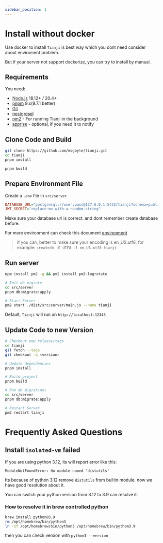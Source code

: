 ```yaml
---
sidebar_position: 1
---
```


# Install without docker

Use docker to install `Tianji` is best way which you dont need consider about enviroment problem.

But if your server not support dockerize, you can try to install by manual.

## Requirements

You need:

- [Node.js](https://nodejs.org/en/download/) 18.12+ / 20.4+
- [pnpm](https://pnpm.io/) 9.x(9.7.1 better)
- [Git](https://git-scm.com/downloads)
- [postgresql](https://www.postgresql.org/)
- [pm2](https://pm2.keymetrics.io/) - For running Tianji in the background
- [apprise](https://github.com/caronc/apprise) - optional, if you need it to notify

## Clone Code and Build

```bash
git clone https://github.com/msgbyte/tianji.git
cd tianji
pnpm install

pnpm build
```

## Prepare Environment File

Create a `.env` file in `src/server`

```ini
DATABASE_URL="postgresql://user:pass@127.0.0.1:5432/tianji?schema=public"
JWT_SECRET="replace-me-with-a-random-string"
```

Make sure your database url is correct. and dont remember create database before.

For more environment can check this document [environment](./environment.md)

> if you can, better to make sure your encoding is en_US.utf8, for example: `createdb -E UTF8 -l en_US.utf8 tianji`

## Run server

```bash
npm install pm2 -g && pm2 install pm2-logrotate

# Init db migrate
cd src/server
pnpm db:migrate:apply

# Start Server
pm2 start ./dist/src/server/main.js --name tianji
```

Default, `Tianji` will run on `http://localhost:12345`

## Update Code to new Version

```bash
# Checkout new release/tags
cd tianji
git fetch --tags
git checkout -q <version>

# Update dependencies
pnpm install

# Build project
pnpm build

# Run db migrations
cd src/server
pnpm db:migrate:apply

# Restart Server
pm2 restart tianji
```

# Frequently Asked Questions

## Install `isolated-vm` failed

If you are using python 3.12, its will report error like this:

```
ModuleNotFoundError: No module named 'distutils'
```

Its because of python 3.12 remove `distutils` from builtin module. now we have good resolution about it.

You can switch your python version from 3.12 to 3.9 can resolve it.

### How to resolve it in brew controlled python

```bash
brew install python@3.9
rm /opt/homebrew/bin/python3
ln -sf /opt/homebrew/bin/python3 /opt/homebrew/bin/python3.9
```

then you can check version with `python3 --version`
